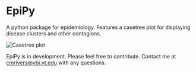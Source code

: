EpiPy
========
A python package for epidemiology. Features a casetree plot for displaying disease clusters and other contagions.

![Casetree plot](https://github.com/cmrivers/epipy/blob/master/casetree.png)

EpiPy is in development. Please feel free to contribute. Contact me at cmrivers@vbi.vt.edu with any questions.
